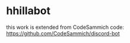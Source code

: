 # hhillabot

this work is extended from CodeSammich code:
https://github.com/CodeSammich/discord-bot
